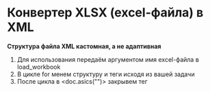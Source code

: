 # Конвертер XLSX (excel-файла) в XML
**Структура файла XML кастомная, а не адаптивная**

1. Для использования передаём аргументом имя excel-файла в load_workbook
2. В цикле for менем структуру и теги исходя из вашей задачи
3. После цикла в <doc.asics("")> закрывем тег
